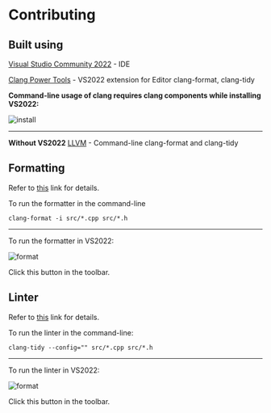 # Contributing
## Built using
[Visual Studio Community 2022](https://visualstudio.microsoft.com/vs/) - IDE

[Clang Power Tools](https://marketplace.visualstudio.com/items?itemName=caphyon.ClangPowerTools) - VS2022 extension for Editor clang-format, clang-tidy

**Command-line usage of clang requires clang components while installing VS2022:**

![install](https://user-images.githubusercontent.com/61764259/199850257-8936d373-3792-4489-a666-a1e16d36a508.PNG)

***
**Without VS2022**
[LLVM](https://releases.llvm.org/) - Command-line clang-format and clang-tidy

## Formatting
Refer to [this](https://www.clangpowertools.com/blog/getting-started-with-clang-format-style-options.html) link for details.

To run the formatter in the command-line
```
clang-format -i src/*.cpp src/*.h
```
***
To run the formatter in VS2022:

![format](https://user-images.githubusercontent.com/61764259/199850275-afdde603-dbdc-4a59-8fd7-612b68b2fa0a.png)

Click this button in the toolbar.

## Linter
Refer to [this](https://clang.llvm.org/extra/clang-tidy/) link for details.

To run the linter in the command-line:
```
clang-tidy --config="" src/*.cpp src/*.h
```
***
To run the linter in VS2022:

![format](https://user-images.githubusercontent.com/61764259/199850275-afdde603-dbdc-4a59-8fd7-612b68b2fa0a.png)

Click this button in the toolbar.
